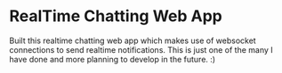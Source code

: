 # RealTime Chatting Web App

Built this realtime chatting web app which makes use of websocket connections
to send realtime notifications. This is just one of the many I have done and more
planning to develop in the future. :)